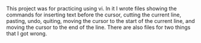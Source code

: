 This project was for practicing using vi. In it I wrote files showing the commands for inserting text before the cursor, cutting the current line, pasting, undo, quiting, moving the cursor to the start of the current line, and moving the cursor to the end of the line. There are also files for two things that I got wrong.